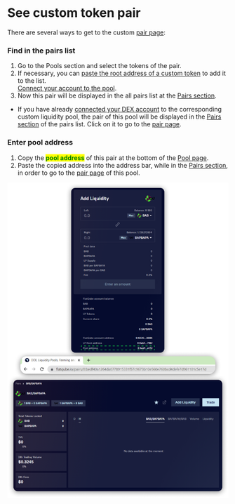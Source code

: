 # See custom token pair

There are several ways to get to the custom [pair page](../interface/pair-page/):&#x20;

### Find in the pairs list

1. Go to the Pools section and select the tokens of the pair.&#x20;
2. If necessary, you can [paste the root address of a custom token](../../tokens/how-to/add-custom-token.md) to add it to the list. \
   [Connect your account to the pool](../../pools/how-to/connect-dex-account.md).&#x20;
3. Now this pair will be displayed in the all pairs list at the [Pairs section](../).

* If you have already [connected your DEX account](../../pools/how-to/connect-dex-account.md) to the corresponding custom liquidity pool, the pair of this pool will be displayed in the [Pairs section](../../tokens/interface/token-page/pairs.md) of the pairs list. Click on it to go to the [pair page](../interface/pair-page/).

### Enter pool address

1. Copy the <mark style="color:green;">**pool address**</mark> of this pair at the bottom of the [Pool page](../../pools/interface/pool-page/).&#x20;
2. Paste the copied address into the address bar, while in the [Pairs section](../), in order to go to the [pair page](../interface/pair-page/) of this pool.

![](<../../../.gitbook/assets/image (44).png>)

